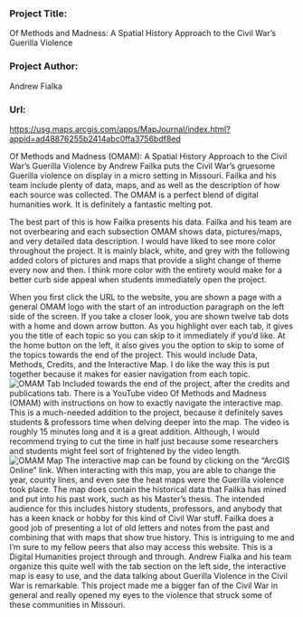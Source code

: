 ### Project Title:
Of Methods and Madness: A Spatial History Approach to the Civil War’s Guerilla Violence

### Project Author: 
Andrew Fialka

### Url: 
https://usg.maps.arcgis.com/apps/MapJournal/index.html?appid=ad48876255b2414abc0ffa3756bdf8ed

Of Methods and Madness (OMAM): A Spatial History Approach to the Civil War’s Guerilla Violence by Andrew Failka puts the Civil War’s gruesome Guerilla violence on display in a micro setting in Missouri. Failka and his team include plenty of data, maps, and as well as the description of how each source was collected. The OMAM is a perfect blend of digital humanities work. It is definitely a fantastic melting pot.

The best part of this is how Failka presents his data. Failka and his team are not overbearing and each subsection OMAM shows data, pictures/maps, and very detailed data description. I would have liked to see more color throughout the project. It is mainly black, white, and grey with the following added colors of pictures and maps that provide a slight change of theme every now and then. I think more color with the entirety would make for a better curb side appeal when students immediately open the project.

When you first click the URL to the website, you are shown a page with a general OMAM logo with the start of an introduction paragraph on the left side of the screen. If you take a closer look, you are shown twelve tab dots with a home and down arrow button. As you highlight over each tab, it gives you the title of each topic so you can skip to it immediately if you’d like. At the home button on the left, it also gives you the option to skip to some of the topics towards the end of the project. This would include Data, Methods, Credits, and the Interactive Map. I do like the way this is put together because it makes for easier navigation from each topic. 
![OMAM Tab](https://tbrackett2.github.io/Thomas-B/images/OMAM2.jpg)
Included towards the end of the project, after the credits and publications tab. There is a YouTube video Of Methods and Madness (OMAM) with instructions on how to exactly navigate the interactive map. This is a much-needed addition to the project, because it definitely saves students & professors time when delving deeper into the map. The video is roughly 15 minutes long and it is a great addition. Although, I would recommend trying to cut the time in half just because some researchers and students might feel sort of frightened by the video length.
![OMAM Map](https://tbrackett2.github.io/Thomas-B/images/OMAMmap.jpg)
The interactive map can be found by clicking on the “ArcGIS Online” link. When interacting with this map, you are able to change the year, county lines, and even see the heat maps were the Guerilla violence took place. The map does contain the historical data that Failka has mined and put into his past work, such as his Master’s thesis.
The intended audience for this includes history students, professors, and anybody that has a keen knack or hobby for this kind of Civil War stuff. Failka does a good job of presenting a lot of old letters and notes from the past and combining that with maps that show true history. This is intriguing to me and I’m sure to my fellow peers that also may access this website.
This is a Digital Humanities project through and through. Andrew Fialka and his team organize this quite well with the tab section on the left side, the interactive map is easy to use, and the data talking about Guerilla Violence in the Civil War is remarkable. This project made me a bigger fan of the Civil War in general and really opened my eyes to the violence that struck some of these communities in Missouri.

